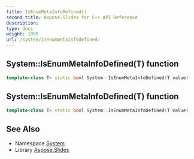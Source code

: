 ```yaml
---
title: IsEnumMetaInfoDefined()
second_title: Aspose.Slides for C++ API Reference
description: 
type: docs
weight: 1990
url: /system/isenummetainfodefined/
---
```

## System::IsEnumMetaInfoDefined(T) function




```cpp
template<class T> static bool System::IsEnumMetaInfoDefined(T value)
```

## System::IsEnumMetaInfoDefined(T) function




```cpp
template<class T> static bool System::IsEnumMetaInfoDefined(T value)
```

## See Also

* Namespace [System](../)
* Library [Aspose.Slides](../../)